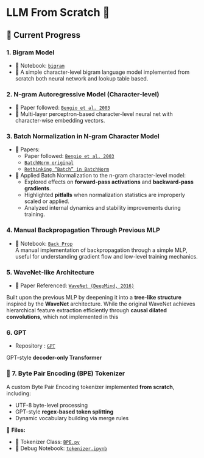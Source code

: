 # LLM From Scratch 🚀

## 🧱 Current Progress

### 1. Bigram Model
- 📓 Notebook: [`bigram`](bigram_model.ipynb)
- 🧠 A simple character-level bigram language model implemented from scratch both neural network and lookup table based.

### 2. N-gram Autoregressive Model (Character-level)
- 📓 Paper followed: [`Bengio et al. 2003`](extras/mlp_paper.pdf)
- 🔧 Multi-layer perceptron-based character-level neural net with character-wise embedding vectors.

### 3. Batch Normalization in N-gram Character Model
- 📓 Papers:
  - Paper followed: [`Bengio et al. 2003`](extras/mlp_paper.pdf)
  - [`BatchNorm original`](extras/batch_paper.pdf)
  - [`Rethinking “Batch” in BatchNorm`](extras/batch_problem.pdf)
- 🔬 Applied Batch Normalization to the n-gram character-level model:
  - Explored effects on **forward-pass activations** and **backward-pass gradients**.
  - Highlighted **pitfalls** when normalization statistics are improperly scaled or applied.
  - Analyzed internal dynamics and stability improvements during training.

### 4. Manual Backpropagation Through Previous MLP

- 📓 Notebook: [`Back Prop`](backprop.ipynb)  
  A manual implementation of backpropagation through a simple MLP, useful for understanding gradient flow and low-level training mechanics.

### 5. WaveNet-like Architecture

- 📓 Paper Referenced: [`WaveNet (DeepMind, 2016)`](TinyToGPT/extras/wavenet.pdf)

Built upon the previous MLP by deepening it into a **tree-like structure** inspired by the **WaveNet** architecture. While the original WaveNet achieves hierarchical feature extraction efficiently through **causal dilated convolutions**, which not implemented in this 

### 6. GPT 
- Repository : [`GPT`](https://github.com/Haseebasif7/GPT)

 GPT-style **decoder-only Transformer**

### 🔹 7. Byte Pair Encoding (BPE) Tokenizer

A custom Byte Pair Encoding tokenizer implemented **from scratch**, including:

- UTF-8 byte-level processing
- GPT-style **regex-based token splitting**
- Dynamic vocabulary building via merge rules

📂 **Files:**
- 🧠 Tokenizer Class: [`BPE.py`](TinyToGPT/BPE.py)  
- 🧪 Debug Notebook: [`tokenizer.ipynb`](TinyToGPT/tokenizer.ipynb)
